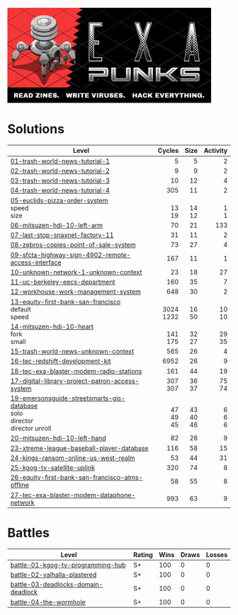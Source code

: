  ![](header.jpg)

# Solutions

| Level                                                        |                   Cycles |                     Size |              Activity |
| ------------------------------------------------------------ | -----------------------: | -----------------------: | --------------------: |
| [01-trash-world-news-tutorial-1](01-trash-world-news-tutorial-1) |                        5 |                        5 |                     2 |
| [02-trash-world-news-tutorial-2](02-trash-world-news-tutorial-2) |                        9 |                        9 |                     2 |
| [03-trash-world-news-tutorial-3](03-trash-world-news-tutorial-3) |                       10 |                       12 |                     4 |
| [04-trash-world-news-tutorial-4](04-trash-world-news-tutorial-4) |                      305 |                       11 |                     2 |
| [05-euclids-pizza-order-system](05-euclids-pizza-order-system)<br />speed<br />size |         <br />13<br />19 |         <br />14<br />12 |        <br />1<br />1 |
| [06-mitsuzen-hdi-10-left-arm](06-mitsuzen-hdi-10-left-arm)   |                       70 |                       21 |                   133 |
| [07-last-stop-snaxnet-factory-11](07-last-stop-snaxnet-factory-11) |                       31 |                       11 |                     2 |
| [08-zebros-copies-point-of-sale-system](08-zebros-copies-point-of-sale-system) |                       73 |                       27 |                     4 |
| [09-sfcta-highway-sign-4902-remote-access-interface](09-sfcta-highway-sign-4902-remote-access-interface) |                      167 |                       11 |                     1 |
| [10-unknown-network-1-unknown-context](10-unknown-network-1-unknown-context) |                       23 |                       18 |                    27 |
| [11-uc-berkeley-eecs-department](11-uc-berkeley-eecs-department) |                      160 |                       35 |                     7 |
| [12-workhouse-work-management-system](12-workhouse-work-management-system) |                      648 |                       30 |                     2 |
| [13-equity-first-bank-san-francisco](13-equity-first-bank-san-francisco)<br />default<br />speed |     <br />3024<br />1232 |         <br />16<br />50 |      <br />10<br />10 |
| [14-mitsuzen-hdi-10-heart](14-mitsuzen-hdi-10-heart)<br />fork<br />small |       <br />141<br />175 |         <br />32<br />27 |      <br />29<br />35 |
| [15-trash-world-news-unknown-context](15-trash-world-news-unknown-context) |                      565 |                       26 |                     4 |
| [16-tec-redshift-development-kit](16-tec-redshift-development-kit) |                     6952 |                       26 |                     9 |
| [18-tec-exa-blaster-modem-radio-stations](18-tec-exa-blaster-modem-radio-stations) |                      161 |                       44 |                    19 |
| [17-digital-library-project-patron-access-system](17-digital-library-project-patron-access-system) |             307<br />307 |               36<br />37 |            75<br />74 |
| [19-emersonsguide-streetsmarts-gis-database](19-emersonsguide-streetsmarts-gis-database)<br />solo<br />director<br />director unroll | <br />47<br />49<br />45 | <br />43<br />40<br />46 | <br />6<br />6<br />6 |
| [20-mitsuzen-hdi-10-left-hand](20-mitsuzen-hdi-10-left-hand) |                       82 |                       28 |                     9 |
| [23-xtreme-league-baseball-player-database](23-xtreme-league-baseball-player-database) |                      116 |                       58 |                    15 |
| [24-kings-ransom-online-us-west-realm](24-kings-ransom-online-us-west-realm) |                       53 |                       44 |                    31 |
| [25-kgog-tv-satellite-uplink](25-kgog-tv-satellite-uplink)   |                      320 |                       74 |                     8 |
| [26-equity-first-bank-san-francisco-atms-offline](26-equity-first-bank-san-francisco-atms-offline) |                       58 |                       55 |                     8 |
| [27-tec-exa-blaster-modem-dataphone-network](27-tec-exa-blaster-modem-dataphone-network) |                      993 |                       63 |                     9 |


# Battles

| Level                                                        | Rating | Wins | Draws | Losses |
| ------------------------------------------------------------ | ------ | ---- | ----- | ------ |
| [battle-01-kgog-tv-programming-hub](battle-01-kgog-tv-programming-hub) | S+     | 100  | 0     | 0      |
| [battle-02-valhalla-plastered](battle-02-valhalla-plastered) | S+     | 100  | 0     | 0      |
| [battle-03-deadlocks-domain-deadlock](battle-03-deadlocks-domain-deadlock) | S+     | 100  | 0     | 0      |
| [battle-04-the-wormhole](battle-04-the-wormhole)             | S+     | 100  | 0     | 0      |

